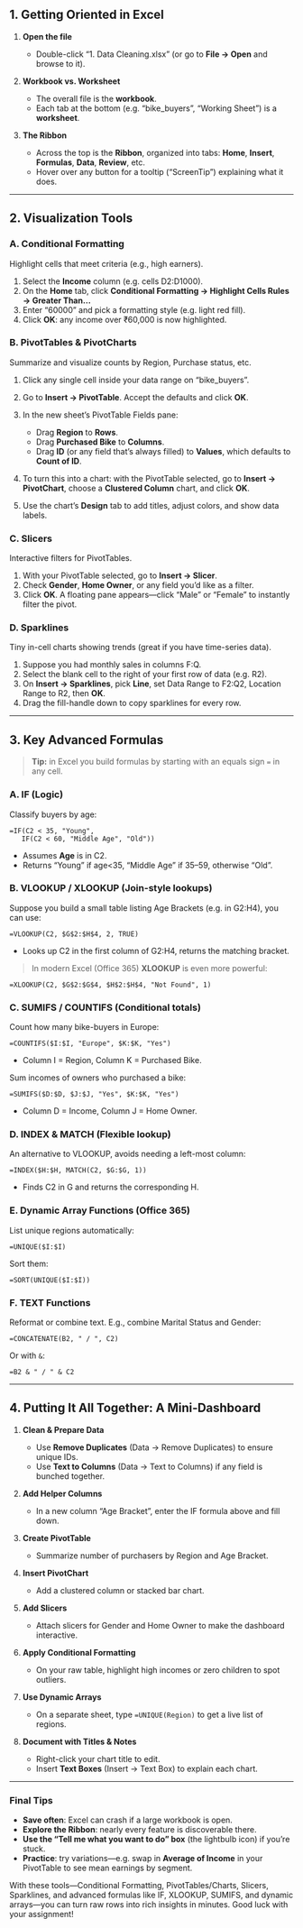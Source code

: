 ## 1. Getting Oriented in Excel

1. **Open the file**

   * Double-click “1. Data Cleaning.xlsx” (or go to **File → Open** and browse to it).
2. **Workbook vs. Worksheet**

   * The overall file is the **workbook**.
   * Each tab at the bottom (e.g. “bike\_buyers”, “Working Sheet”) is a **worksheet**.
3. **The Ribbon**

   * Across the top is the **Ribbon**, organized into tabs: **Home**, **Insert**, **Formulas**, **Data**, **Review**, etc.
   * Hover over any button for a tooltip (“ScreenTip”) explaining what it does.

---

## 2. Visualization Tools

### A. Conditional Formatting

Highlight cells that meet criteria (e.g., high earners).

1. Select the **Income** column (e.g. cells D2\:D1000).
2. On the **Home** tab, click **Conditional Formatting → Highlight Cells Rules → Greater Than…**
3. Enter “60000” and pick a formatting style (e.g. light red fill).
4. Click **OK**: any income over ₹60,000 is now highlighted.

### B. PivotTables & PivotCharts

Summarize and visualize counts by Region, Purchase status, etc.

1. Click any single cell inside your data range on “bike\_buyers”.
2. Go to **Insert → PivotTable**. Accept the defaults and click **OK**.
3. In the new sheet’s PivotTable Fields pane:

   * Drag **Region** to **Rows**.
   * Drag **Purchased Bike** to **Columns**.
   * Drag **ID** (or any field that’s always filled) to **Values**, which defaults to **Count of ID**.
4. To turn this into a chart: with the PivotTable selected, go to **Insert → PivotChart**, choose a **Clustered Column** chart, and click **OK**.
5. Use the chart’s **Design** tab to add titles, adjust colors, and show data labels.

### C. Slicers

Interactive filters for PivotTables.

1. With your PivotTable selected, go to **Insert → Slicer**.
2. Check **Gender**, **Home Owner**, or any field you’d like as a filter.
3. Click **OK**. A floating pane appears—click “Male” or “Female” to instantly filter the pivot.

### D. Sparklines

Tiny in-cell charts showing trends (great if you have time-series data).

1. Suppose you had monthly sales in columns F\:Q.
2. Select the blank cell to the right of your first row of data (e.g. R2).
3. On **Insert → Sparklines**, pick **Line**, set Data Range to F2\:Q2, Location Range to R2, then **OK**.
4. Drag the fill-handle down to copy sparklines for every row.

---

## 3. Key Advanced Formulas

> **Tip:** in Excel you build formulas by starting with an equals sign `=` in any cell.

### A. IF (Logic)

Classify buyers by age:

```excel
=IF(C2 < 35, "Young",
   IF(C2 < 60, "Middle Age", "Old"))
```

* Assumes **Age** is in C2.
* Returns “Young” if age<35, “Middle Age” if 35–59, otherwise “Old”.

### B. VLOOKUP / XLOOKUP (Join-style lookups)

Suppose you build a small table listing Age Brackets (e.g. in G2\:H4), you can use:

```excel
=VLOOKUP(C2, $G$2:$H$4, 2, TRUE)
```

* Looks up C2 in the first column of G2\:H4, returns the matching bracket.

> In modern Excel (Office 365) **XLOOKUP** is even more powerful:

```excel
=XLOOKUP(C2, $G$2:$G$4, $H$2:$H$4, "Not Found", 1)
```

### C. SUMIFS / COUNTIFS (Conditional totals)

Count how many bike-buyers in Europe:

```excel
=COUNTIFS($I:$I, "Europe", $K:$K, "Yes")
```

* Column I = Region, Column K = Purchased Bike.

Sum incomes of owners who purchased a bike:

```excel
=SUMIFS($D:$D, $J:$J, "Yes", $K:$K, "Yes")
```

* Column D = Income, Column J = Home Owner.

### D. INDEX & MATCH (Flexible lookup)

An alternative to VLOOKUP, avoids needing a left-most column:

```excel
=INDEX($H:$H, MATCH(C2, $G:$G, 1))
```

* Finds C2 in G and returns the corresponding H.

### E. Dynamic Array Functions (Office 365)

List unique regions automatically:

```excel
=UNIQUE($I:$I)
```

Sort them:

```excel
=SORT(UNIQUE($I:$I))
```

### F. TEXT Functions

Reformat or combine text. E.g., combine Marital Status and Gender:

```excel
=CONCATENATE(B2, " / ", C2)
```

Or with `&`:

```excel
=B2 & " / " & C2
```

---

## 4. Putting It All Together: A Mini‐Dashboard

1. **Clean & Prepare Data**

   * Use **Remove Duplicates** (Data → Remove Duplicates) to ensure unique IDs.
   * Use **Text to Columns** (Data → Text to Columns) if any field is bunched together.

2. **Add Helper Columns**

   * In a new column “Age Bracket”, enter the IF formula above and fill down.

3. **Create PivotTable**

   * Summarize number of purchasers by Region and Age Bracket.

4. **Insert PivotChart**

   * Add a clustered column or stacked bar chart.

5. **Add Slicers**

   * Attach slicers for Gender and Home Owner to make the dashboard interactive.

6. **Apply Conditional Formatting**

   * On your raw table, highlight high incomes or zero children to spot outliers.

7. **Use Dynamic Arrays**

   * On a separate sheet, type `=UNIQUE(Region)` to get a live list of regions.

8. **Document with Titles & Notes**

   * Right-click your chart title to edit.
   * Insert **Text Boxes** (Insert → Text Box) to explain each chart.

---

### Final Tips

* **Save often**: Excel can crash if a large workbook is open.
* **Explore the Ribbon**: nearly every feature is discoverable there.
* **Use the “Tell me what you want to do” box** (the lightbulb icon) if you’re stuck.
* **Practice**: try variations—e.g. swap in **Average of Income** in your PivotTable to see mean earnings by segment.

With these tools—Conditional Formatting, PivotTables/Charts, Slicers, Sparklines, and advanced formulas like IF, XLOOKUP, SUMIFS, and dynamic arrays—you can turn raw rows into rich insights in minutes. Good luck with your assignment!
